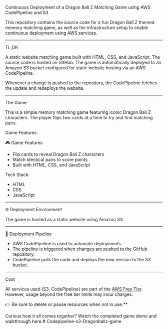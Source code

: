 Continuous Deployment of a Dragon Ball Z Matching Game using AWS CodePipeline and S3

This repository contains the source code for a fun Dragon Ball Z themed memory matching game, as well as the infrastructure setup to enable continuous deployment using AWS services.

---

TL;DR

A static website matching game built with HTML, CSS, and JavaScript. The source code is hosted on GitHub. The game is automatically deployed to an Amazon S3 bucket configured for static website hosting via an AWS CodePipeline.

Whenever a change is pushed to the repository, the CodePipeline fetches the update and redeploys the website.

---

 The Game

This is a simple memory matching game featuring iconic Dragon Ball Z characters. The player flips two cards at a time to try and find matching pairs.

Game Features:

🎮 Game Features

- Flip cards to reveal Dragon Ball Z characters
- Match identical pairs to score points
- Built with HTML, CSS, and JavaScript


Tech Stack:
- HTML
- CSS
- JavaScript

---


🌐 Deployment Environment

The game is hosted as a static website using  Amazon S3.

---

🔄 Deployment Pipeline

- AWS CodePipeline is used to automate deployments.
- The pipeline is triggered when changes are pushed to the GitHub repository.
- CodePipeline pulls the code and deploys the new version to the S3 bucket.

---

Cost

All services used (S3, CodePipeline) are part of the [AWS Free Tier](https://aws.amazon.com/free/).  
However, usage beyond the free tier limits may incur charges.

👉 Be sure to delete or pause resources when not in use.**

Curious how it all comes together? Watch the completed game demo and walkthrough here.# Codepipeline-s3-Dragonballz-game
